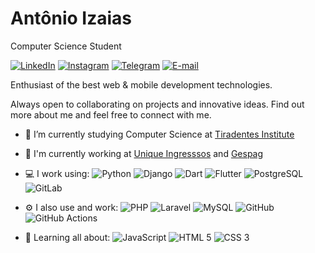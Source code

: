 # Antônio Izaias

Computer Science Student

[![LinkedIn](https://img.shields.io/badge/-antonioizaias-blue?style=flat&logo=LinkedIn&logoColor=white&link=https://www.linkedin.com/in/antonioizaias/)](https://www.linkedin.com/in/antonioizaias/ "LinkedIn") [![Instagram](https://img.shields.io/badge/-antonioizs-purple?style=flat&logo=instagram&logoColor=white&link=https://instagram.com/antonioizs/)](https://instagram.com/antonioizs "Instagram") [![Telegram](https://img.shields.io/badge/-@antonioizaias-0088CC?style=flat&logo=Telegram&logoColor=white&link=https://t.me/antonioizaias/)](https://t.me/antonioizaias "Telegram") [![E-mail](https://img.shields.io/badge/-antonioizaiasgn@gmail.com-c14438?style=flat&logo=Gmail&logoColor=white&link=mailto:antonioizaiasgn@gmail.com?subject=Olá,%20Antônio!%20)](mailto:antonioizaiasgn@gmail.com?subject=Olá,%20Antônio!%20 "E-mail")

Enthusiast of the best web & mobile development technologies. 

Always open to collaborating on projects and innovative ideas. Find out more about me and feel free to connect with me.

- 🔭 I’m currently studying Computer Science at [Tiradentes Institute](https://al.unit.br/ "Centro Universitário Tiradentes")

- 🏢 I'm currently working at [Unique Ingresssos](https://uniqueingressos.com.br/ "Unique Ingressos") and [Gespag](https://www.gespag.com.br/ "Gespag")

- 💻 I work using: ![Python](https://img.shields.io/badge/-Python-black?style=flat&logo=Python ) ![Django](https://img.shields.io/badge/-Django-092E20?style=flat&logo=Django) ![Dart](https://img.shields.io/badge/-Dart-1572B6?style=flat&logo=Dart) ![Flutter](https://img.shields.io/badge/-Flutter-1572B6?style=flat&logo=Flutter) ![PostgreSQL](https://img.shields.io/badge/-PostgreSQL-336791?style=flat&logo=PostgreSQL) ![GitLab](https://img.shields.io/badge/-GitLab-FCA121?style=flat&logo=GitLab)

- ⚙️ I also use and work: ![PHP](https://img.shields.io/badge/-PHP-563D7C?style=flat&logo=PHP) ![Laravel](https://img.shields.io/badge/-Laravel-FCA121?style=flat&logo=Laravel) ![MySQL](https://img.shields.io/badge/-MySQL-orange?style=flat&logo=MySQL&logoColor=white) ![GitHub](https://img.shields.io/badge/-GitHub-181717?style=flat&logo=GitHub) ![GitHub Actions](https://img.shields.io/badge/-GitHub%20Actions-2088FF?style=flat&logo=github-actions&logoColor=white)

- 🌱 Learning all about: ![JavaScript](https://img.shields.io/badge/-JavaScript-black?style=flat&logo=JavaScript) ![HTML 5](https://img.shields.io/badge/-HTML%205-E34F26?style=flat&logo=HTML5&logoColor=white) ![CSS 3](https://img.shields.io/badge/-CSS%203-1572B6?style=flat&logo=CSS3)